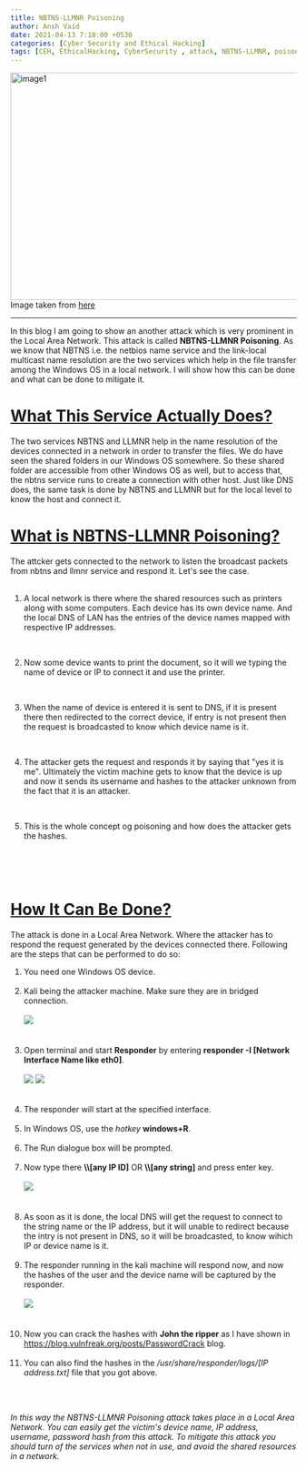 ```yaml
---
title: NBTNS-LLMNR Poisoning
author: Ansh Vaid
date: 2021-04-13 7:10:00 +0530
categories: [Cyber Security and Ethical Hacking]
tags: [CEH, EthicalHacking, CyberSecurity , attack, NBTNS-LLMNR, poisoning, nbtns, llmnr, john the ripper, john, hash, LAN]
---
```


<img src="/assets/EthicalHacking/responderbanner.PNG" alt="image1" height="400" width="900"/>
<caption>Image taken from <a href="https://blog.ipleaders.in/wp-content/uploads/2020/02/Ways-Websites-Are-Hacked-How-to-Prevent-Them-1-696x333.png">here</a></caption>

---

In this blog I am going to show an another attack which is very prominent in the Local Area Network. This attack is called **NBTNS-LLMNR Poisoning**. As we know that NBTNS i.e. the netbios name service and the link-local multicast name resolution are the two services which help in the file transfer among the Windows OS in a local network. I will show how this can be done and what can be done to mitigate it.

# <u>What This Service Actually Does?</u>
The two services NBTNS and LLMNR help in the name resolution of the devices connected in a network in order to transfer the files. We do have seen the shared folders in our Windows OS somewhere. So these shared folder are accessible from other Windows OS as well, but to access that, the nbtns service runs to create a connection with other host. Just like DNS does, the same task is done by NBTNS and LLMNR but for the local level to know the host and connect it.

# <u>What is NBTNS-LLMNR Poisoning?</u>
The attcker gets connected to the network to listen the broadcast packets from nbtns and llmnr service and respond it. Let's see the case.
<br>
<br>

1. A local network is there where the shared resources such as printers along with some computers. Each device has its own device name. And the local DNS of LAN has the entries of the device names mapped with respective IP addresses.
<br>


2. Now some device wants to print the document, so it will we typing the name of device or IP to connect it and use the printer.
<br>


3. When the name of device is entered it is sent to DNS, if it is present there then redirected to the correct device, if entry is not present then the request is broadcasted to know which device name is it.
<br>


4. The attacker gets the request and responds it by saying that "yes it is me". Ultimately the victim machine gets to know that the device is up and now it sends its username and hashes to the attacker unknown from the fact that it is an attacker.
<br>


5. This is the whole concept og poisoning and how does the attacker gets the hashes.
<br>
<br>
<br>

# <u>How It Can Be Done?</u>
The attack is done in a Local Area Network. Where the attacker has to respond the request generated by the devices connected there. Following are the steps that can be performed to do so:
<br>

<ol>
<li> You need one Windows OS device.</li><br>
<li> Kali being the attacker machine. Make sure they are in bridged connection.<br><br>

<img src="/assets/EthicalHacking/responder1.PNG">
</li>
<br><br>

<li> Open terminal and start <b>Responder</b> by entering <b>responder -I [Network Interface Name like eth0]</b>.<br><br>

<img src="/assets/EthicalHacking/responder2.PNG">
<img src="/assets/EthicalHacking/responder3.PNG">
</li>
<br><br>
<li> The responder will start at the specified interface.</li><br>
<li> In Windows OS, use the <i>hotkey</i>  <b>windows+R</b>.</li><br>
<li> The Run dialogue box will be prompted.</li><br>
<li> Now type there <b>\\[any IP ID]</b> OR <b>\\[any string]</b> and press enter key.<br><br>

<img src="/assets/EthicalHacking/responder4.PNG">
</li>
<br><br>

<li> As soon as it is done, the local DNS will get the request to connect to the string name or the IP address, but it will unable to redirect because the intry is not present in DNS, so it will be broadcasted, to know wihich IP or device name is it.</li><br>
<li>  The responder running in the kali machine will respond now, and now the hashes of the user and the device name will be captured by the responder.<br><br>


<img src="/assets/EthicalHacking/responder5.PNG">
</li>
<br><br>

<li>  Now you can crack the hashes with <b>John the ripper</b> as I have shown in <a href="https://blog.vulnfreak.org/posts/PasswordCrack/">https://blog.vulnfreak.org/posts/PasswordCrack</a> blog. </li><br>
<li>  You can also find the hashes in the <i>/usr/share/responder/logs/[IP address.txt]</i> file that you got above.</li>
</ol>
<br><br>

*In this way the NBTNS-LLMNR Poisoning attack takes place in a Local Area Network. You can easily get the victim's device name, IP address, username, password hash from this attack. To mitigate this attack you should turn of the services when not in use, and avoid the shared resources in a network.*